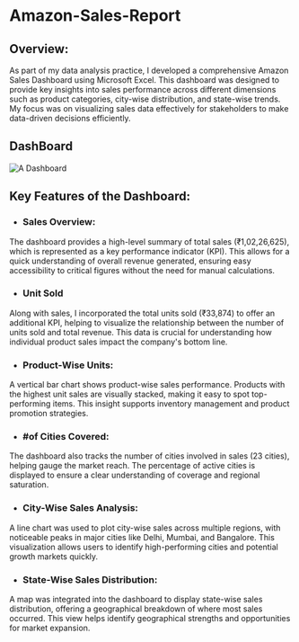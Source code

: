 # Amazon-Sales-Report

## Overview:

As part of my data analysis practice, I
developed a comprehensive Amazon Sales
Dashboard using Microsoft Excel. This
dashboard was designed to provide key
insights into sales performance across
different dimensions such as product
categories, city-wise distribution, and
state-wise trends. My focus was on
visualizing sales data effectively for
stakeholders to make data-driven decisions
efficiently.

## DashBoard
![A  Dashboard](https://github.com/user-attachments/assets/c6569e03-3fda-4d8d-8e04-ce6b615e998a)

## Key Features of the Dashboard:
- ### Sales Overview:

 The dashboard provides a high-level summary of
total sales (₹1,02,26,625), which is represented as
a key performance indicator (KPI). This allows for
a quick understanding of overall revenue
generated, ensuring easy accessibility to critical
figures without the need for manual calculations.
      
- ### Unit Sold
Along with sales, I incorporated the total units
sold (₹33,874) to offer an additional KPI,
helping to visualize the relationship between the
number of units sold and total revenue. This
data is crucial for understanding how
individual product sales impact the company's
bottom line.

- ### Product-Wise Units:
 A vertical bar chart shows product-wise sales
performance. Products with the highest unit sales are
visually stacked, making it easy to spot top-performing
items. This insight supports inventory management and
product promotion strategies.

- ### #of Cities Covered: 
The dashboard also tracks the number of cities
involved in sales (23 cities), helping gauge the
market reach. The percentage of active cities is
displayed to ensure a clear understanding of
coverage and regional saturation.

- ### City-Wise Sales Analysis:
A line chart was used to plot city-wise sales
across multiple regions, with noticeable peaks
in major cities like Delhi, Mumbai, and
Bangalore. This visualization allows users to
identify high-performing cities and potential
growth markets quickly.

- ### State-Wise Sales Distribution:
 A map was integrated into the dashboard to display
state-wise sales distribution, offering a geographical
breakdown of where most sales occurred. This view
helps identify geographical strengths and
opportunities for market expansion.
